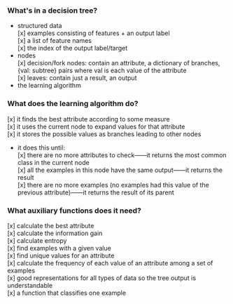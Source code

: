 
### What's in a decision tree?
- structured data  
  [x] examples consisting of features + an output label  
  [x] a list of feature names  
  [x] the index of the output label/target  
- nodes  
  [x] decision/fork nodes: contain an attribute, a dictionary of branches, {val: subtree} pairs where val is each value of the attribute  
  [x] leaves: contain just a result, an output  
- the learning algorithm  

### What does the learning algorithm do?
[x] it finds the best attribute according to some measure  
[x] it uses the current node to expand values for that attribute  
[x] it stores the possible values as branches leading to other nodes  

- it does this until:  
  [x] there are no more attributes to check——it returns the most common class in the current node  
  [x] all the examples in this node have the same output——it returns the result  
  [x] there are no more examples (no examples had this value of the previous attribute)——it returns the result of its parent  

### What auxiliary functions does it need?  
[x] calculate the best attribute  
[x] calculate the information gain  
    [x] calculate entropy  
[x] find examples with a given value  
[x] find unique values for an attribute  
[x] calculate the frequency of each value of an attribute among a set of examples  
[x] good representations for all types of data so the tree output is understandable  
[x] a function that classifies one example  

